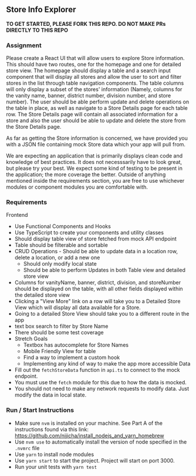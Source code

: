 ## Store Info Explorer

**TO GET STARTED, PLEASE FORK THIS REPO. DO NOT MAKE PRs DIRECTLY TO THIS REPO**

### Assignment
Please create a React UI that will allow users to explore Store information. This should have two routes, one for the homepage and one for detailed store view. The homepage should display a table and a search input component that will display all stores and allow the user to sort and filter stores in the list through table navigation components. The table columns will only display a subset of the stores' information (Namely, columns for the vanity name, banner, district number, division number, and store number). The user should be able perform update and delete operations on the table in place, as well as navigate to a Store Details page for each table row. The Store Details page will contain all associated information for a store and also the user should be able to update and delete the store from the Store Details page. 

As far as getting the Store information is concerned, we have provided you with a JSON file containing mock Store data which your app will pull from. 

We are expecting an application that is primarily displays clean code and knowledge of best practices. It does not necesssarily have to look great, but please try your best. We expect some kind of testing to be present in the application; the more coverage the better. Outside of anything mentioned inside the requirements section, you are free to use whichever modules or component modules you are comfortable with. 

### Requirements
Frontend
- Use Functional Components and Hooks
- Use TypeScript to create your components and utility classes
- Should display table view of store fetched from mock API endpoint
- Table should be filterable and sortable
- CRUD Operations - Should be able to update data in a location row, delete a location, or add a new one
	- Should only modify local state
	- Should be able to perform Updates in both Table view and detailed store view
- Columns for vanityName, banner, district, division, and storeNumber should be displayed on the table, with all other fields displayed within the detailed store view
- Clicking a "View More" link on a row will take you to a Detailed Store View which will display all data available for a Store. 
- Going to a detailed Store View should take you to a different route in the app
- text box search to filter by Store Name
- There should be some test coverage
- Stretch Goals
	- Textbox has autocomplete for Store Names
	- Mobile Friendly View for table
	- Find a way to implement a custom hook
	- Implementing any kind of way to make the app more accessible
Data
- Fill out the `fetchStoreData` function in `api.ts` to connect to the mock endpoint. 
- You must use the `fetch` module for this due to how the data is mocked. 
- You should not need to make any network requests to modify data. Just modify the data in local state. 

### Run / Start Instructions
- Make sure `nvm` is installed on your machine. See Part A of the instructions found via this link: https://github.com/nijicha/install_nodejs_and_yarn_homebrew
- Use `nvm use` to automatically install the version of node specified in the `.nvmrc` file
- Use `yarn` to install node modules
- Use `yarn start` to start the project. Project will start on port 3000. 
- Run your unit tests with `yarn test`
